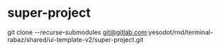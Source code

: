 # super-project

git clone --recurse-submodules git@gitlab.com:yesodot/rnd/terminal-rabaz/shared/ui-template-v2/super-project.git

